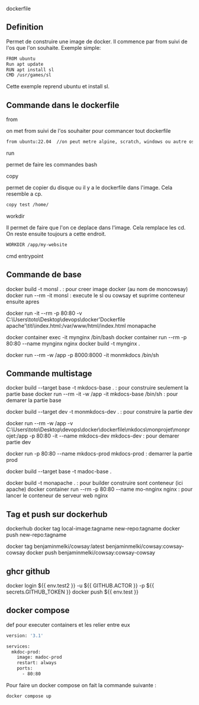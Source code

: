 dockerfile

## Definition

Permet de construire une image de docker. Il commence par from suivi de l'os que l'on souhaite.
Exemple simple: 

```bash
FROM ubuntu
Run apt update
RUN apt install sl
CMD /usr/games/sl
```
Cette exemple reprend ubuntu et install sl.

## Commande dans le dockerfile

from

on met from suivi de l'os souhaiter pour commancer tout dockerfile

```bash
from ubuntu:22.04  //on peut metre alpine, scratch, windows ou autre os.
```

run

permet de faire les commandes bash

copy

permet de copier du disque ou il y a le dockerfile dans l'image.
Cela resemble a cp. 

```bash
copy test /home/ 
```

workdir

Il permet de faire que l'on ce deplace dans l'image. Cela remplace les cd. On reste ensuite toujours a cette endroit. 

```bash
WORKDIR /app/my-website
```

cmd
entrypoint

## Commande de base

docker build -t monsl . : pour creer image docker (au nom de moncowsay)
docker run --rm -it monsl : execute le sl ou cowsay et suprime conteneur ensuite apres

docker run -it --rm -p 80:80 -v C:\Users\toto\Desktop\devops\docker\'Dockerfile apache'\titi\index.html:/var/www/html/index.html monapache

docker container exec -it mynginx /bin/bash
docker container run --rm -p 80:80 --name mynginx nginx
docker build -t mynginx .

docker run --rm -w /app -p 8000:8000  -it monmkdocs /bin/sh

## Commande multistage

docker build --target base -t mkdocs-base . : pour construire seulement la partie base
docker run --rm -it -w /app -it mkdocs-base /bin/sh : pour demarer la partie base

docker build --target dev -t monmkdocs-dev . : pour construire la partie dev

docker run --rm -w /app -v C:\Users\toto\Desktop\devops\docker\dockerfile\mkdocs\monprojet\monprojet:/app -p 80:80 -it --name mkdocs-dev mkdocs-dev : pour demarer partie dev 

docker run -p 80:80 --name mkdocs-prod mkdocs-prod : demarrer la partie prod

docker build --target base -t madoc-base .

docker build -t monapache . : pour builder construire sont conteneur (ici apache)
docker container run --rm -p 80:80 --name mo-nnginx nginx : pour lancer le conteneur de serveur web nginx

## Tag et push sur dockerhub

dockerhub
docker tag local-image:tagname new-repo:tagname
docker push new-repo:tagname

docker tag benjaminmelki/cowsay:latest benjaminmelki/cowsay:cowsay-cowsay
docker push benjaminmelki/cowsay:cowsay-cowsay

## ghcr github 

docker login ${{ env.test2 }} -u ${{ GITHUB.ACTOR }} -p ${{ secrets.GITHUB_TOKEN }}
docker push ${{ env.test }}

## docker compose

def pour executer containers et les relier entre eux

```bash
version: '3.1'

services:
  mkdoc-prod:
    image: madoc-prod
    restart: always
    ports:
      - 80:80
```

Pour faire un docker compose on fait la commande suivante :

```bash
docker compose up
```